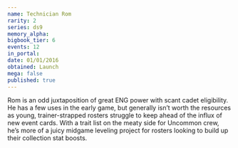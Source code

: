 ```yaml
---
name: Technician Rom
rarity: 2
series: ds9
memory_alpha:
bigbook_tier: 6
events: 12
in_portal:
date: 01/01/2016
obtained: Launch
mega: false
published: true
---
```


Rom is an odd juxtaposition of great ENG power with scant cadet eligibility. He has a few uses in the early game, but generally isn’t worth the resources as young, trainer-strapped rosters struggle to keep ahead of the influx of new event cards. With a trait list on the meaty side for Uncommon crew, he’s more of a juicy midgame leveling project for rosters looking to build up their collection stat boosts.
